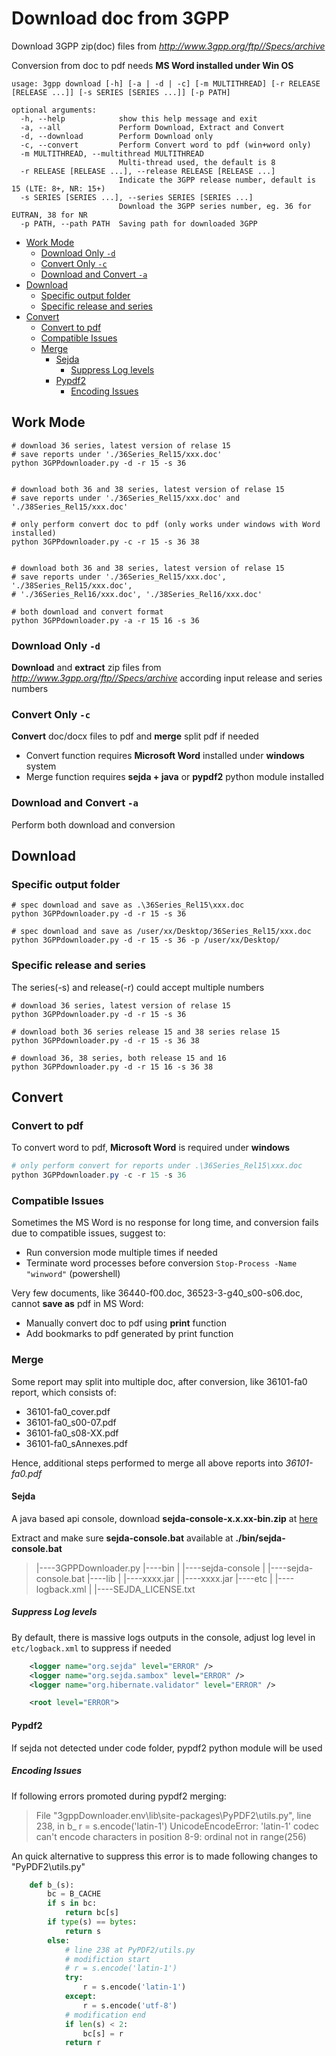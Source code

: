 <!-- omit in toc -->
# Download doc from 3GPP

<!-- Download 3GPP pdf files from http://www.etsi.org/deliver/etsi_ts/xxx -->
Download 3GPP zip(doc) files from *<http://www.3gpp.org/ftp//Specs/archive>*

Conversion from doc to pdf needs **MS Word installed under Win OS**

```shell
usage: 3gpp download [-h] [-a | -d | -c] [-m MULTITHREAD] [-r RELEASE [RELEASE ...]] [-s SERIES [SERIES ...]] [-p PATH]

optional arguments:
  -h, --help            show this help message and exit
  -a, --all             Perform Download, Extract and Convert
  -d, --download        Perform Download only
  -c, --convert         Perform Convert word to pdf (win+word only)
  -m MULTITHREAD, --multithread MULTITHREAD
                        Multi-thread used, the default is 8
  -r RELEASE [RELEASE ...], --release RELEASE [RELEASE ...]
                        Indicate the 3GPP release number, default is 15 (LTE: 8+, NR: 15+)
  -s SERIES [SERIES ...], --series SERIES [SERIES ...]
                        Download the 3GPP series number, eg. 36 for EUTRAN, 38 for NR
  -p PATH, --path PATH  Saving path for downloaded 3GPP
```

- [Work Mode](#work-mode)
  - [Download Only `-d`](#download-only--d)
  - [Convert Only `-c`](#convert-only--c)
  - [Download and Convert `-a`](#download-and-convert--a)
- [Download](#download)
  - [Specific output folder](#specific-output-folder)
  - [Specific release and series](#specific-release-and-series)
- [Convert](#convert)
  - [Convert to pdf](#convert-to-pdf)
  - [Compatible Issues](#compatible-issues)
  - [Merge](#merge)
    - [Sejda](#sejda)
      - [Suppress Log levels](#suppress-log-levels)
    - [Pypdf2](#pypdf2)
      - [Encoding Issues](#encoding-issues)

## Work Mode

```shell
# download 36 series, latest version of relase 15
# save reports under './36Series_Rel15/xxx.doc'
python 3GPPdownloader.py -d -r 15 -s 36


# download both 36 and 38 series, latest version of relase 15
# save reports under './36Series_Rel15/xxx.doc' and './38Series_Rel15/xxx.doc'

# only perform convert doc to pdf (only works under windows with Word installed)
python 3GPPdownloader.py -c -r 15 -s 36 38


# download both 36 and 38 series, latest version of relase 15
# save reports under './36Series_Rel15/xxx.doc', './38Series_Rel15/xxx.doc', 
# './36Series_Rel16/xxx.doc', './38Series_Rel16/xxx.doc'

# both download and convert format
python 3GPPdownloader.py -a -r 15 16 -s 36
```

### Download Only `-d`

**Download** and **extract** zip files from *<http://www.3gpp.org/ftp//Specs/archive>* according input release and series numbers

### Convert Only `-c`

**Convert** doc/docx files to pdf and **merge** split pdf if needed

- Convert function requires **Microsoft Word** installed under **windows** system
- Merge function requires **sejda + java** or **pypdf2** python module installed

### Download and Convert `-a`

Perform both download and conversion

## Download

### Specific output folder

```shell
# spec download and save as .\36Series_Rel15\xxx.doc
python 3GPPdownloader.py -d -r 15 -s 36

# spec download and save as /user/xx/Desktop/36Series_Rel15/xxx.doc
python 3GPPdownloader.py -d -r 15 -s 36 -p /user/xx/Desktop/
```

### Specific release and series

The series(-s) and release(-r) could accept multiple numbers

```shell
# download 36 series, latest version of relase 15
python 3GPPdownloader.py -d -r 15 -s 36

# download both 36 series release 15 and 38 series relase 15
python 3GPPdownloader.py -d -r 15 -s 36 38

# download 36, 38 series, both release 15 and 16
python 3GPPdownloader.py -d -r 15 16 -s 36 38
```

## Convert

### Convert to pdf

To convert word to pdf, **Microsoft Word** is required under **windows**

```powershell
# only perform convert for reports under .\36Series_Rel15\xxx.doc
python 3GPPdownloader.py -c -r 15 -s 36
```

### Compatible Issues

Sometimes the MS Word is no response for long time, and conversion fails due to compatible issues, suggest to:

- Run conversion mode multiple times if needed
- Terminate word processes before conversion `Stop-Process -Name "winword"` (powershell)

Very few documents, like 36440-f00.doc, 36523-3-g40_s00-s06.doc, cannot **save as** pdf in MS Word:

- Manually convert doc to pdf using **print** function
- Add bookmarks to pdf generated by print function

### Merge

Some report may split into multiple doc, after conversion, like 36101-fa0 report, which consists of:

- 36101-fa0_cover.pdf
- 36101-fa0_s00-07.pdf
- 36101-fa0_s08-XX.pdf
- 36101-fa0_sAnnexes.pdf

Hence, additional steps performed to merge all above reports into *36101-fa0.pdf*

#### Sejda

A java based api console, download **sejda-console-x.x.xx-bin.zip**
 at [here](https://github.com/torakiki/sejda/releases/tag/v3.2.85)

Extract and make sure **sejda-console.bat** available at **./bin/sejda-console.bat**

> |----3GPPDownloader.py
> |----bin
> |     |----sejda-console
> |     |----sejda-console.bat
> |----lib
> |     |----xxxx.jar
> |     |----xxxx.jar
> |----etc
> |     |----logback.xml
> |     |----SEJDA_LICENSE.txt

##### Suppress Log levels

By default, there is massive logs outputs in the console, adjust log level in `etc/logback.xml` to suppress if needed

```xml
	<logger name="org.sejda" level="ERROR" />
	<logger name="org.sejda.sambox" level="ERROR" />
	<logger name="org.hibernate.validator" level="ERROR" />

	<root level="ERROR">
```


#### Pypdf2

If sejda not detected under code folder, pypdf2 python module will be used

##### Encoding Issues

If following errors promoted during pypdf2 merging:

> File "3gppDownloader\.env\lib\site-packages\PyPDF2\utils.py", line 238, in b_
>     r = s.encode('latin-1')
> UnicodeEncodeError: 'latin-1' codec can't encode characters in position 8-9: ordinal not in range(256)


An quick alternative to suppress this error is to made following changes to "PyPDF2\utils.py"

```python
	def b_(s):
        bc = B_CACHE
        if s in bc:
            return bc[s]
        if type(s) == bytes:
            return s
        else:
            # line 238 at PyPDF2/utils.py
            # modifiction start
            # r = s.encode('latin-1')
            try:
                r = s.encode('latin-1')
            except:
                r = s.encode('utf-8')
            # modification end
            if len(s) < 2:
                bc[s] = r
            return r

```

